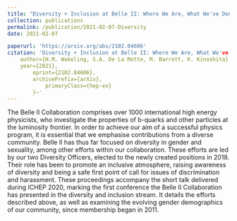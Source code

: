 ```yaml
---
title: "Diversity + Inclusion at Belle II: Where We Are, What We've Done and Where We Want To Be"
collection: publications
permalink: /publication/2021-02-07-Diversity
date: 2021-02-07

paperurl: 'https://arxiv.org/abs/2102.04606'
citation: 'Diversity + Inclusion at Belle II: Where We Are, What We've Done and Where We Want To Be'
    author={H.M. Wakeling, S.A. De La Motte, M. Barrett, K. Kinoshita}
    year={2021},
        eprint={2102.04606},
	    archivePrefix={arXiv},
	        primaryClass={hep-ex}
		}~'
---
```


The Belle II Collaboration comprises over 1000 international high energy physicists, who investigate the properties of b-quarks and other particles at the luminosity frontier. In order to achieve our aim of a successful physics program, it is essential that we emphasise contributions from a diverse community. Belle II has thus far focused on diversity in gender and sexuality, among other efforts within our collaboration. These efforts are led by our two Diversity Officers, elected to the newly created positions in 2018. Their role has been to promote an inclusive atmosphere, raising awareness of diversity and being a safe first point of call for issues of discrimination and harassment. These proceedings accompany the short talk delivered during ICHEP 2020, marking the first conference the Belle II Collaboration has presented in the diversity and inclusion stream. It details the efforts described above, as well as examining the evolving gender demographics of our community, since membership began in 2011. 